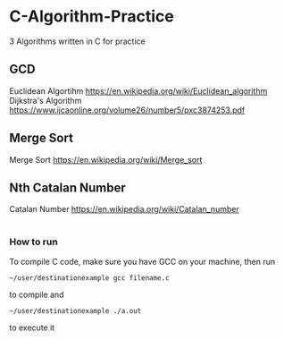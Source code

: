 # C-Algorithm-Practice

3 Algorithms written in C for practice

## GCD
Euclidean Algortihm https://en.wikipedia.org/wiki/Euclidean_algorithm  
Dijkstra's Algorithm https://www.ijcaonline.org/volume26/number5/pxc3874253.pdf

## Merge Sort
Merge Sort https://en.wikipedia.org/wiki/Merge_sort

## Nth Catalan Number
Catalan Number https://en.wikipedia.org/wiki/Catalan_number
<br></br>

### How to run
To compile C code, make sure you have GCC on your machine, then run
```
~/user/destinationexample gcc filename.c
```
to compile and
```
~/user/destinationexample ./a.out
```
to execute it
